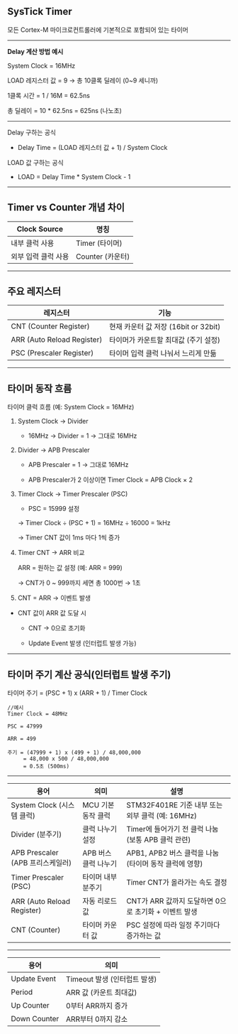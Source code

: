 ## SysTick Timer
모든 Cortex-M 마이크로컨트롤러에 기본적으로 포함되어 있는 타이머
***
**Delay 계산 방법 예시**

  System Clock = 16MHz

  LOAD 레지스터 값 = 9 → 총 10클록 딜레이 (0~9 세니까)

  1클록 시간 = 1 / 16M = 62.5ns

  총 딜레이 = 10 * 62.5ns = 625ns (나노초)
  ***
Delay 구하는 공식
- Delay Time = (LOAD 레지스터 값 + 1) / System Clock

LOAD 값 구하는 공식
- LOAD = Delay Time * System Clock - 1
***
## Timer vs Counter 개념 차이
|Clock Source|	명칭|
|--|--|
|내부 클럭 사용|	Timer (타이머)|
|외부 입력 클럭 사용|	Counter (카운터)|
***
## 주요 레지스터
|레지스터|	기능|
|--|--|
|CNT (Counter Register)|	현재 카운터 값 저장 (16bit or 32bit)|
|ARR (Auto Reload Register)|	타이머가 카운트할 최대값 (주기 설정)|
|PSC (Prescaler Register)|	타이머 입력 클럭 나눠서 느리게 만듦|
***
## 타이머 동작 흐름

타이머 클럭 흐름 (예: System Clock = 16MHz)
1. System Clock → Divider
   
    - 16MHz → Divider = 1 → 그대로 16MHz

2. Divider → APB Prescaler
   
    - APB Prescaler = 1 → 그대로 16MHz

    - APB Prescaler가 2 이상이면 Timer Clock = APB Clock × 2

3. Timer Clock → Timer Prescaler (PSC)
   
    - PSC = 15999 설정

    → Timer Clock ÷ (PSC + 1) = 16MHz ÷ 16000 = 1kHz

    → Timer CNT 값이 1ms 마다 1씩 증가

4. Timer CNT → ARR 비교
   
    ARR = 원하는 값 설정 (예: ARR = 999)

    → CNT가 0 ~ 999까지 세면 총 1000번 → 1초

5. CNT = ARR → 이벤트 발생
   
  * CNT 값이 ARR 값 도달 시

    - CNT → 0으로 초기화

    - Update Event 발생 (인터럽트 발생 가능)
***
## 타이머 주기 계산 공식(인터럽트 발생 주기)
타이머 주기 = (PSC + 1) x (ARR + 1) / Timer Clock
```
//예시
Timer Clock = 48MHz

PSC = 47999

ARR = 499

주기 = (47999 + 1) x (499 + 1) / 48,000,000  
     = 48,000 x 500 / 48,000,000  
     = 0.5초 (500ms)
```
***
|용어|	의미|	설명|
|--|--|--|
|System Clock (시스템 클럭)|	MCU 기본 동작 클럭|	STM32F401RE 기준 내부 또는 외부 클럭 (예: 16MHz)|
|Divider (분주기)|	클럭 나누기 설정|	Timer에 들어가기 전 클럭 나눔 (보통 APB 클럭 관련)|
|APB Prescaler (APB 프리스케일러)|	APB 버스 클럭 나누기|	APB1, APB2 버스 클럭을 나눔 (타이머 동작 클럭에 영향)|
|Timer Prescaler (PSC)|	타이머 내부 분주기|	Timer CNT가 올라가는 속도 결정|
|ARR (Auto Reload Register)|	자동 리로드 값|	CNT가 ARR 값까지 도달하면 0으로 초기화 + 이벤트 발생|
|CNT (Counter)|	타이머 카운터 값|	PSC 설정에 따라 일정 주기마다 증가하는 값|
***
|용어|의미|
|--|--|
|Update Event|	Timeout 발생 (인터럽트 발생)|
|Period|	ARR 값 (카운트 최대값)|
|Up Counter|	0부터 ARR까지 증가|
|Down Counter|	ARR부터 0까지 감소|


  




